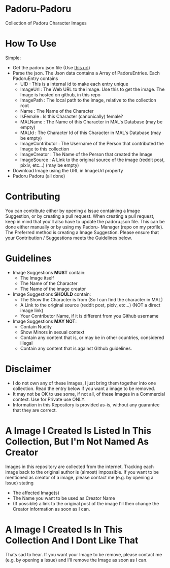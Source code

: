 # Padoru-Padoru
Collection of Padoru Character Images
    
# How To Use
Simple: 
* Get the padoru.json file (Use [this url](https://raw.githubusercontent.com/shadow578/Padoru-Padoru/master/padoru.json))
* Parse the json. The Json data contains a Array of PadoruEntries. Each PadoruEntry contains
    * UID            	: This is a internal id to make each entry unique
    * ImageUrl      	: The Web URL to the image. Use this to get the image. The Image is hosted on github, in this repo
    * ImagePath     	: The local path to the image, relative to the collection root
    * Name          	: The Name of the Character
    * IsFemale      	: Is this Character (canonically) female?
    * MALName       	: The Name of this Character in MAL's Database (may be empty)
    * MALId         	: The Character Id of this Character in MAL's Database (may be empty)
    * ImageContributor	: The Username of the Person that contributed the Image to this collection
    * ImageCreator  	: The Name of the Person that created the Image
    * ImageSource   	: A Link to the original source of the image (reddit post, pixiv, etc...) (may be empty)
* Download Image using the URL in ImageUrl property
* Padoru Padoru (all done)

# Contributing
You can contribute either by opening a Issue containing a Image Suggestion, or by creating a pull request.
When creating a pull request, keep in mind that you'll also have to update the padoru.json file.
This can be done either manually or by using my Padoru- Manager (repo on my profile). 
The Preferred method is creating a Image Suggestion.
Please ensure that your Contribution / Suggestions meets the Guidelines below.

# Guidelines
* Image Suggestions __MUST__ contain:
    * The Image itself
    * The Name of the Character
	* The Name of the image creator
* Image Suggestions __SHOULD__ contain:
	* The Show the Character is from (So I can find the character in MAL)
    * A Link to the original source (reddit post, pixiv, etc...) (NOT a direct image link)
	* Your Contributor Name, if it is different from you Github username
* Image Suggestions __MAY NOT__:
    * Contain Nudity
    * Show Minors in sexual context
    * Contain any content that is, or may be in other countries, considered illegal
    * Contain any content that is against Github guidelines.

# Disclaimer
* I do not own any of these Images, I just bring them together into one collection. Read the entry below if you want a image to be removed.
* It may not be OK to use some, if not all, of these Images in a Commercial context. Use for Private use ONLY.
* Information in this Repository is provided as-is, without any guarantee that they are correct.

# A Image I Created Is Listed In This Collection, But I'm Not Named As Creator
Images in this repository are collected from the internet. Tracking each image back to the original author is (almost) impossible. 
If you want to be mentioned as creator of a image, please contact me (e.g. by opening a Issue) stating 
* The affected Image(s)
* The Name you want to be used as Creator Name
* (If possible) a link to the original post of the image
I'll then change the Creator information as soon as I can.

# A Image I Created Is In This Collection And I Dont Like That
Thats sad to hear. If you want your Image to be remove, please contact me (e.g. by opening a Issue) and I'll remove the Image as soon as I can.
